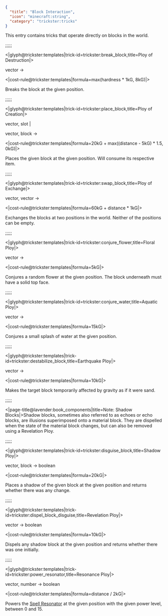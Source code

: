 ```json
{
  "title": "Block Interaction",
  "icon": "minecraft:string",
  "category": "trickster:tricks"
}
```

This entry contains tricks that operate directly on blocks in the world.

;;;;;

<|glyph@trickster:templates|trick-id=trickster:break_block,title=Ploy of Destruction|>

vector -> 

<|cost-rule@trickster:templates|formula=max(hardness * 1kG\, 8kG)|>

Breaks the block at the given position. 

;;;;;

<|glyph@trickster:templates|trick-id=trickster:place_block,title=Ploy of Creation|>

vector, slot |

vector, block ->

<|cost-rule@trickster:templates|formula=20kG + max((distance - 5kG) * 1.5\, 0kG)|>

Places the given block at the given position. Will consume its respective item. 

;;;;;

<|glyph@trickster:templates|trick-id=trickster:swap_block,title=Ploy of Exchange|>

vector, vector ->

<|cost-rule@trickster:templates|formula=60kG + distance * 1kG|>

Exchanges the blocks at two positions in the world. Neither of the positions can be empty.

;;;;;

<|glyph@trickster:templates|trick-id=trickster:conjure_flower,title=Floral Ploy|>

vector ->

<|cost-rule@trickster:templates|formula=5kG|>

Conjures a random flower at the given position.
The block underneath must have a solid top face.

;;;;;

<|glyph@trickster:templates|trick-id=trickster:conjure_water,title=Aquatic Ploy|>

vector ->

<|cost-rule@trickster:templates|formula=15kG|>

Conjures a small splash of water at the given position.

;;;;;

<|glyph@trickster:templates|trick-id=trickster:destabilize_block,title=Earthquake Ploy|>

vector ->

<|cost-rule@trickster:templates|formula=10kG|>

Makes the target block temporarily affected by gravity as if it were sand.

;;;;;

<|page-title@lavender:book_components|title=Note: Shadow Blocks|>Shadow blocks, 
sometimes also referred to as echoes or echo blocks, 
are illusions superimposed onto a material block. 
They are dispelled when the state of the material block changes, 
but can also be removed using a Revelation Ploy.

;;;;;

<|glyph@trickster:templates|trick-id=trickster:disguise_block,title=Shadow Ploy|>

vector, block -> boolean

<|cost-rule@trickster:templates|formula=20kG|>

Places a shadow of the given block at the given position and returns whether there was any change.

;;;;;

<|glyph@trickster:templates|trick-id=trickster:dispel_block_disguise,title=Revelation Ploy|>

vector -> boolean

<|cost-rule@trickster:templates|formula=10kG|>

Dispels any shadow block at the given position and returns whether there was one initially.

;;;;;

<|glyph@trickster:templates|trick-id=trickster:power_resonator,title=Resonance Ploy|>

vector, number -> boolean

<|cost-rule@trickster:templates|formula=distance / 2kG|>

Powers the [Spell Resonator](^trickster:spell_resonator) at the given position with the given power level, between 0 and 15.

